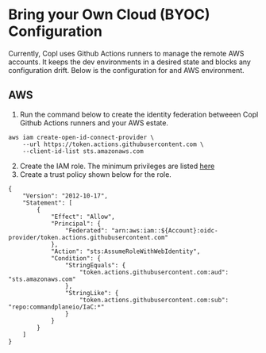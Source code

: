 
# Bring your Own Cloud (BYOC) Configuration
Currently, Copl uses Github Actions runners to manage the  remote AWS accounts. It keeps the dev environments in a desired state and blocks any configuration drift.
Below is the configuration for and AWS environment.
## AWS
1. Run the command below to create the identity federation betweeen Copl Github Actions runners and your AWS estate.

```
aws iam create-open-id-connect-provider \
    --url https://token.actions.githubusercontent.com \
    --client-id-list sts.amazonaws.com 
```

2. Create the IAM role. The minimum privileges are listed [here](iam-policy.json)
3. Create a trust policy shown below for the role.
```
{
    "Version": "2012-10-17",
    "Statement": [
        {
            "Effect": "Allow",
            "Principal": {
                "Federated": "arn:aws:iam::${Account}:oidc-provider/token.actions.githubusercontent.com"
            },
            "Action": "sts:AssumeRoleWithWebIdentity",
            "Condition": {
                "StringEquals": {
                    "token.actions.githubusercontent.com:aud": "sts.amazonaws.com"
                },
                "StringLike": {
                    "token.actions.githubusercontent.com:sub": "repo:commandplaneio/IaC:*"
                }
            }
        }
    ]
}
```
